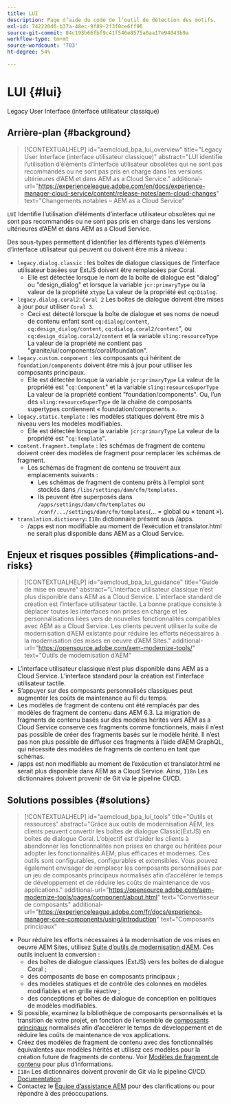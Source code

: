 ```yaml
---
title: LUI
description: Page d’aide du code de l’outil de détection des motifs.
exl-id: 742220d6-b37a-48ec-9f89-2f3f0ce6ff96
source-git-commit: 84c193b66fbf9c41f546e8575a0aa17e94043b9a
workflow-type: tm+mt
source-wordcount: '703'
ht-degree: 54%

---
```


# LUI {#lui}

Legacy User Interface (interface utilisateur classique)

## Arrière-plan {#background}

>[!CONTEXTUALHELP]
>id="aemcloud_bpa_lui_overview"
>title="Legacy User Interface (interface utilisateur classique)"
>abstract="LUI identifie l’utilisation d’éléments d’interface utilisateur obsolètes qui ne sont pas recommandés ou ne sont pas pris en charge dans les versions ultérieures d’AEM et dans AEM as a Cloud Service."
>additional-url="https://experienceleague.adobe.com/en/docs/experience-manager-cloud-service/content/release-notes/aem-cloud-changes" text="Changements notables – AEM as a Cloud Service"

`LUI`  Identifie l’utilisation d’éléments d’interface utilisateur obsolètes qui ne sont pas recommandés ou ne sont pas pris en charge dans les versions ultérieures d’AEM et dans AEM as a Cloud Service.

Des sous-types permettent d’identifier les différents types d’éléments d’interface utilisateur qui peuvent ou doivent être mis à niveau :

* `legacy.dialog.classic` : les boîtes de dialogue classiques de l’interface utilisateur basées sur ExtJS doivent être remplacées par Coral.
   * Elle est détectée lorsque le nom de la boîte de dialogue est &quot;dialog&quot; ou &quot;design_dialog&quot; et lorsque la variable `jcr:primaryType` ou la valeur de la propriété `xtype` La valeur de la propriété est `cq:Dialog`.
* `legacy.dialog.coral2`: `Coral 2` Les boîtes de dialogue doivent être mises à jour pour utiliser `Coral 3`.
   * Ceci est détecté lorsque la boîte de dialogue et ses noms de noeud de contenu enfant sont `cq:dialog/content`,
     `cq:design_dialog/content`, `cq:dialog.coral2/content`&quot;, ou `cq:design_dialog.coral2/content`
et la variable `sling:resourceType` La valeur de la propriété ne contient pas &quot;granite/ui/components/coral/foundation&quot;.
* `legacy.custom.component` : les composants qui héritent de `foundation/components` doivent être mis à jour pour utiliser les composants principaux.
   * Elle est détectée lorsque la variable `jcr:primaryType` La valeur de la propriété est &quot;`cq:Component`&quot; et la variable
     `sling:resourceSuperType` La valeur de la propriété contient &quot;foundation/components&quot;. Ou, l’un des
     `sling:resourceSuperType` de la chaîne de composants supertypes contiennent « foundation/components ».
* `legacy.static.template` : les modèles statiques doivent être mis à niveau vers les modèles modifiables.
   * Elle est détectée lorsque la variable `jcr:primaryType` La valeur de la propriété est &quot;`cq:Template`&quot;.
* `content.fragment.template` : les schémas de fragment de contenu doivent créer des modèles de fragment pour remplacer les schémas de fragment.
   * Les schémas de fragment de contenu se trouvent aux emplacements suivants :
      * Les schémas de fragment de contenu prêts à l’emploi sont stockés dans `/libs/settings/dam/cfm/templates`.
      * Ils peuvent être superposés dans `/apps/settings/dam/cfm/templates` ou `/conf/.../settings/dam/cfm/templates`(... = global ou « tenant »).
* `translation.dictionary`: `I18n` dictionnaire présent sous /apps.
   * /apps est non modifiable au moment de l’exécution et translator.html ne serait plus disponible dans AEM as a Cloud Service.

## Enjeux et risques possibles {#implications-and-risks}

>[!CONTEXTUALHELP]
>id="aemcloud_bpa_lui_guidance"
>title="Guide de mise en œuvre"
>abstract="L’interface utilisateur classique n’est plus disponible dans AEM as a Cloud Service. L’interface standard de création est l’interface utilisateur tactile. La bonne pratique consiste à déplacer toutes les interfaces non prises en charge et les personnalisations liées vers de nouvelles fonctionnalités compatibles avec AEM as a Cloud Service. Les clients peuvent utiliser la suite de modernisation d’AEM existante pour réduire les efforts nécessaires à la modernisation des mises en oeuvre d’AEM Sites."
>additional-url="https://opensource.adobe.com/aem-modernize-tools/" text="Outils de modernisation d’AEM"

* L’interface utilisateur classique n’est plus disponible dans AEM as a Cloud Service. L’interface standard pour la création est l’interface utilisateur tactile.
* S’appuyer sur des composants personnalisés classiques peut augmenter les coûts de maintenance au fil du temps.
* Les modèles de fragment de contenu ont été remplacés par des modèles de fragment de contenu dans AEM 6.3. La migration de fragments de contenu basés sur des modèles hérités vers AEM as a Cloud Service conserve ces fragments comme fonctionnels, mais il n’est pas possible de créer des fragments basés sur le modèle hérité. Il n’est pas non plus possible de diffuser ces fragments à l’aide d’AEM GraphQL, qui nécessite des modèles de fragments de contenu en tant que schémas.
* /apps est non modifiable au moment de l’exécution et translator.html ne serait plus disponible dans AEM as a Cloud Service. Ainsi, `I18n` Les dictionnaires doivent provenir de Git via le pipeline CI/CD.

## Solutions possibles {#solutions}

>[!CONTEXTUALHELP]
>id="aemcloud_bpa_lui_tools"
>title="Outils et ressources"
>abstract="Grâce aux outils de modernisation AEM, les clients peuvent convertir les boîtes de dialogue Classic(ExtJS) en boîtes de dialogue Coral. L’objectif est d’aider les clients à abandonner les fonctionnalités non prises en charge ou héritées pour adopter les fonctionnalités AEM, plus efficaces et modernes. Ces outils sont configurables, configurables et extensibles. Vous pouvez également envisager de remplacer les composants personnalisés par un jeu de composants principaux normalisés afin d’accélérer le temps de développement et de réduire les coûts de maintenance de vos applications."
>additional-url="https://opensource.adobe.com/aem-modernize-tools/pages/component/about.html" text="Convertisseur de composants"
>additional-url="https://experienceleague.adobe.com/fr/docs/experience-manager-core-components/using/introduction" text="Composants principaux"

* Pour réduire les efforts nécessaires à la modernisation de vos mises en oeuvre AEM Sites, utilisez [Suite d’outils de modernisation d’AEM](https://opensource.adobe.com/aem-modernize-tools/). Ces outils incluent la conversion :
   * des boîtes de dialogue classiques (ExtJS) vers les boîtes de dialogue Coral ;
   * des composants de base en composants principaux ;
   * des modèles statiques et de contrôle des colonnes en modèles modifiables et en grille réactive ;
   * des conceptions et boîtes de dialogue de conception en politiques de modèles modifiables.
* Si possible, examinez la bibliothèque de composants personnalisés et la transition de votre projet, en fonction de l’ensemble de [composants principaux](https://experienceleague.adobe.com/fr/docs/experience-manager-core-components/using/introduction) normalisés afin d’accélérer le temps de développement et de réduire les coûts de maintenance de vos applications.
* Créez des modèles de fragment de contenu avec des fonctionnalités équivalentes aux modèles hérités et utilisez ces modèles pour la création future de fragments de contenu. Voir [Modèles de fragment de contenu](https://experienceleague.adobe.com/en/docs/experience-manager-65/content/assets/content-fragments/content-fragments-models) pour plus d’informations.
* `I18n` Les dictionnaires doivent provenir de Git via le pipeline CI/CD. [Documentation](https://experienceleague.adobe.com/en/docs/experience-manager-cloud-service/content/release-notes/aem-cloud-changes#apps-libs-immutable)
* Contactez le [Équipe d’assistance AEM](https://helpx.adobe.com/fr/enterprise/using/support-for-experience-cloud.html) pour des clarifications ou pour répondre à des préoccupations.
